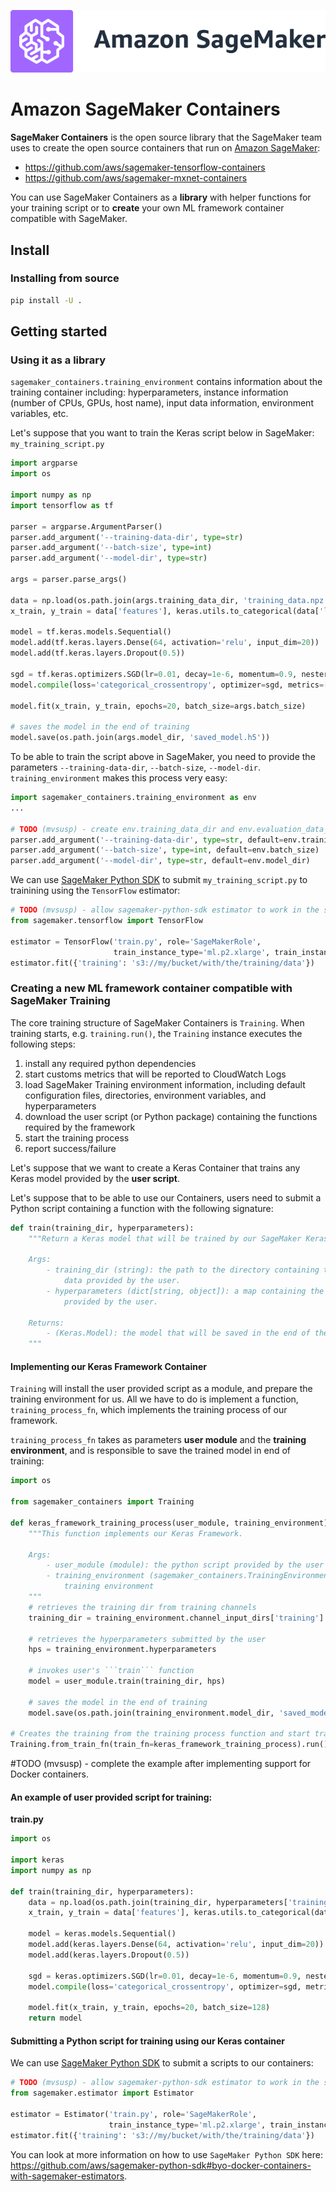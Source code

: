 ![alt text](branding/icon/sagemaker-banner.png "Logo Title Text 1")

# Amazon SageMaker Containers

**SageMaker Containers** is the open source library that the SageMaker team uses to create the open source containers
that run on [Amazon SageMaker](https://aws.amazon.com/documentation/sagemaker/):

- https://github.com/aws/sagemaker-tensorflow-containers
- https://github.com/aws/sagemaker-mxnet-containers
    
 You can use SageMaker Containers as a **library** with helper functions for your training script or to 
 **create** your own ML framework container compatible with SageMaker. 
 
## Install
 
### Installing from source
 ```bash
pip install -U .
```

## Getting started
### Using it as a **library**
```sagemaker_containers.training_environment``` contains information about the training container including: 
hyperparameters, instance information (number of CPUs, GPUs, host name), input data information, environment
variables, etc.

Let's suppose that you want to train the Keras script below in SageMaker:
```my_training_script.py```
```python
import argparse
import os

import numpy as np
import tensorflow as tf

parser = argparse.ArgumentParser()
parser.add_argument('--training-data-dir', type=str)
parser.add_argument('--batch-size', type=int)
parser.add_argument('--model-dir', type=str)

args = parser.parse_args()

data = np.load(os.path.join(args.training_data_dir, 'training_data.npz'))
x_train, y_train = data['features'], keras.utils.to_categorical(data['labels'])

model = tf.keras.models.Sequential()
model.add(tf.keras.layers.Dense(64, activation='relu', input_dim=20))
model.add(tf.keras.layers.Dropout(0.5))

sgd = tf.keras.optimizers.SGD(lr=0.01, decay=1e-6, momentum=0.9, nesterov=True)
model.compile(loss='categorical_crossentropy', optimizer=sgd, metrics=['accuracy'])

model.fit(x_train, y_train, epochs=20, batch_size=args.batch_size)

# saves the model in the end of training
model.save(os.path.join(args.model_dir, 'saved_model.h5'))
```

To be able to train the script above in SageMaker, you need to provide the parameters ```--training-data-dir```,
```--batch-size```, ```--model-dir```. ```training_environment``` makes this process very easy:

```python
import sagemaker_containers.training_environment as env
...

# TODO (mvsusp) - create env.training_data_dir and env.evaluation_data_dir helpers
parser.add_argument('--training-data-dir', type=str, default=env.training_data_dir)
parser.add_argument('--batch-size', type=int, default=env.batch_size)
parser.add_argument('--model-dir', type=str, default=env.model_dir)
```

We can use [SageMaker Python SDK](https://github.com/aws/sagemaker-python-sdk) to submit ```my_training_script.py``` to
trainining using the ```TensorFlow``` estimator:

```python
# TODO (mvsusp) - allow sagemaker-python-sdk estimator to work in the scenario below
from sagemaker.tensorflow import TensorFlow

estimator = TensorFlow('train.py', role='SageMakerRole', 
                       train_instance_type='ml.p2.xlarge', train_instance_count = 1)
estimator.fit({'training': 's3://my/bucket/with/the/training/data'})
```

### Creating a new ML framework container compatible with SageMaker Training
The core training structure of SageMaker Containers is ```Training```. When training starts, e.g. 
`training.run()`, the `Training` instance executes the following steps:

1. install any required python dependencies
2. start customs metrics that will be reported to CloudWatch Logs
3. load SageMaker Training environment information, including default configuration files, directories, 
    environment variables, and hyperparameters
4. download the user script (or Python package) containing the functions required by the framework
5. start the training process
6. report success/failure
  
Let's suppose that we want to create a Keras Container that trains any Keras model provided by the **user script**.

Let's suppose that to be able to use our Containers, users need to submit a Python script containing a function with 
the following signature:  
```python
def train(training_dir, hyperparameters):
    """Return a Keras model that will be trained by our SageMaker Keras container.
    
    Args:
        - training_dir (string): the path to the directory containing the training 
            data provided by the user.
        - hyperparameters (dict[string, object]): a map containing the hyperparameters 
            provided by the user.
         
    Returns:
        - (Keras.Model): the model that will be saved in the end of the training.
    """
```

#### Implementing our Keras Framework Container
```Training``` will install the user provided script as a module, and prepare the training environment for us. All we 
have to do is implement a function, ```training_process_fn```, which implements the training process of our framework.

```training_process_fn``` takes as parameters **user module** and the **training environment**, and is responsible to 
save the trained model in end of training:
```python
import os

from sagemaker_containers import Training

def keras_framework_training_process(user_module, training_environment):
    """This function implements our Keras Framework.
    
    Args:
        - user_module (module): the python script provided by the user loaded as a Python ```module```
        - training_environment (sagemaker_containers.TrainingEnvironment): the container's 
            training environment
    """
    # retrieves the training dir from training channels
    training_dir = training_environment.channel_input_dirs['training']
    
    # retrieves the hyperparameters submitted by the user
    hps = training_environment.hyperparameters
    
    # invokes user's ```train``` function
    model = user_module.train(training_dir, hps)
    
    # saves the model in the end of training
    model.save(os.path.join(training_environment.model_dir, 'saved_model.h5'))

# Creates the training from the training process function and start training.
Training.from_train_fn(train_fn=keras_framework_training_process).run()
```

#TODO (mvsusp) - complete the example after implementing support for Docker containers.

#### An example of user provided script for training:
__train.py__
```python
import os

import keras
import numpy as np

def train(training_dir, hyperparameters):
    data = np.load(os.path.join(training_dir, hyperparameters['training_data_file']))
    x_train, y_train = data['features'], keras.utils.to_categorical(data['labels'])

    model = keras.models.Sequential()
    model.add(keras.layers.Dense(64, activation='relu', input_dim=20))
    model.add(keras.layers.Dropout(0.5))

    sgd = keras.optimizers.SGD(lr=0.01, decay=1e-6, momentum=0.9, nesterov=True)
    model.compile(loss='categorical_crossentropy', optimizer=sgd, metrics=['accuracy'])

    model.fit(x_train, y_train, epochs=20, batch_size=128)
    return model
```
#### Submitting a Python script for training using our Keras container
We can use [SageMaker Python SDK](https://github.com/aws/sagemaker-python-sdk) to submit a scripts to our 
containers:

```python
# TODO (mvsusp) - allow sagemaker-python-sdk estimator to work in the scenario below
from sagemaker.estimator import Estimator

estimator = Estimator('train.py', role='SageMakerRole', 
                      train_instance_type='ml.p2.xlarge', train_instance_count = 1)
estimator.fit({'training': 's3://my/bucket/with/the/training/data'})
```

You can look at more information on how to use ```SageMaker Python SDK``` here: https://github.com/aws/sagemaker-python-sdk#byo-docker-containers-with-sagemaker-estimators.

